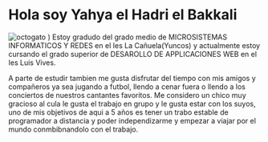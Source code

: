 # Hola soy Yahya el Hadri el Bakkali
![octogato](!7725bbabdc4c3131e6b7b3d575bcd7bb3f7a0057)
)
Estoy gradudo del grado medio de MICROSISTEMAS INFORMATICOS Y REDES en el Ies La Cañuela(Yuncos) y actualmente estoy cursando el grado superior de DESAROLLO DE APPLICACIONES WEB en el Ies Luis Vives.


A parte de estudir tambien me gusta disfrutar del tiempo con mis amigos y compañeros ya sea jugando a futbol, llendo a cenar fuera o llendo a los conciertos de nuestros cantantes favoritos. Me considero un chico muy gracioso al cula le gusta el trabajo en grupo y le gusta estar con los suyos, uno de mis objetivos de aqui a 5 años es tener un trabo estable de programador a distancia y poder independizarme y empezar a viajar por el mundo conmbibnandolo con el trabajo.

